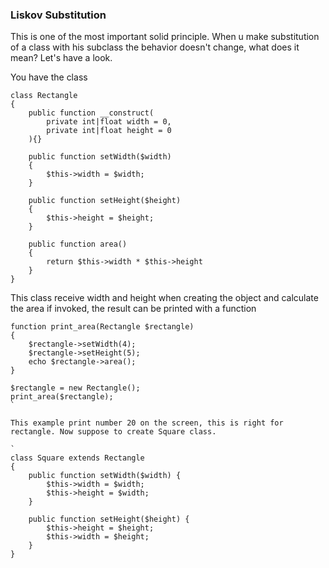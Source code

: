 ### Liskov Substitution

This is one of the most important solid principle.
When u make substitution of a class with his subclass the behavior doesn't change, what does it mean? Let's have a look.

You have the class

```
class Rectangle
{
    public function __construct(
        private int|float width = 0,
        private int|float height = 0
    ){}

    public function setWidth($width)
    {
        $this->width = $width;
    }

    public function setHeight($height)
    {
        $this->height = $height;
    }

    public function area()
    {
        return $this->width * $this->height
    }
}
```

This class receive width and height when creating the object and calculate the area if invoked, the result can be printed with a function

```
function print_area(Rectangle $rectangle)
{
    $rectangle->setWidth(4);
    $rectangle->setHeight(5);
    echo $rectangle->area();
}

$rectangle = new Rectangle();
print_area($rectangle);
`

This example print number 20 on the screen, this is right for rectangle. Now suppose to create Square class.

`
class Square extends Rectangle
{
    public function setWidth($width) {
        $this->width = $width;
        $this->height = $width;
    }

    public function setHeight($height) {
        $this->height = $height;
        $this->width = $height;
    }
}
```

